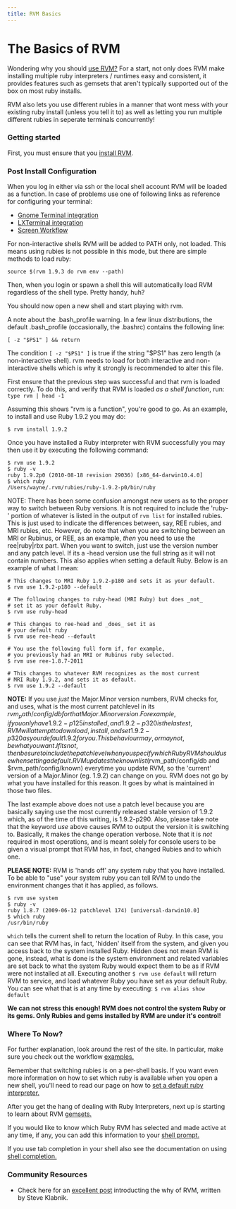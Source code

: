 ```yaml
---
title: RVM Basics
---
```


The Basics of RVM
=================

Wondering why you should [use RVM?](/rvm/) For a start, not only does RVM make installing multiple ruby interpreters / runtimes easy and consistent, it provides features such as gemsets that aren't typically supported out of the box on most ruby installs.

RVM also lets you use different rubies in a manner that wont mess with your existing ruby install (unless you tell it to) as well as letting you run multiple different rubies in seperate terminals concurrently!

### Getting started

First, you must ensure that you [install RVM](/rvm/install/).

### Post Install Configuration

When you log in either via ssh or the local shell account RVM will be loaded as a function. In case of problems use one of following links as reference for configuring your terminal:

* [Gnome Terminal integration](/integration/gnome-terminal/)
* [LXTerminal integration](/integration/lxterminal/)
* [Screen Workflow](/workflow/screen/)

For non-interactive shells RVM will be added to PATH only, not loaded. This means using rubies is not possible in this mode, but there are simple methods to load ruby:

    source $(rvm 1.9.3 do rvm env --path)

Then, when you login or spawn a shell this will automatically load RVM regardless of the shell type. Pretty handy, huh?

You should now open a new shell and start playing with rvm.

A note about the .bash_profile warning. In a few linux distributions, the default .bash_profile (occasionally, the .bashrc) contains the following line:

    [ -z "$PS1" ] && return

The condition `[ -z "$PS1" ]` is true if the string "$PS1" has zero length (a non-interactive shell). rvm needs to load for both interactive and non-interactive shells which is why it strongly is recommended to alter this file.

First ensure that the previous step was successful and that rvm is loaded correctly. To do this, and verify that RVM is loaded *as a shell function*, run: `type rvm | head -1`

Assuming this shows "rvm is a function", you're good to go. As an example, to install and use Ruby 1.9.2 you may do:

    $ rvm install 1.9.2

Once you have installed a Ruby interpreter with RVM successfully you may then use it by executing the following command:

    $ rvm use 1.9.2
    $ ruby -v
    ruby 1.9.2p0 (2010-08-18 revision 29036) [x86_64-darwin10.4.0]
    $ which ruby
    /Users/wayne/.rvm/rubies/ruby-1.9.2-p0/bin/ruby

NOTE: There has been some confusion amongst new users as to the proper way to switch between Ruby
versions.  It is not required to include the 'ruby-' portion of whatever is listed in the output of `rvm list` for installed rubies. This is just used to indicate the differences between, say, REE rubies, and
MRI rubies, etc. However, do note that when you are switching between an MRI or Rubinus, or REE,
as an example, *then* you need to use the ree|ruby|rbx part. When you want to switch, just use the
version number and any patch level. If its a -head version use the full string as it will not
contain numbers. This also applies when setting a default Ruby. Below is an example of what I mean:

    # This changes to MRI Ruby 1.9.2-p180 and sets it as your default.
    $ rvm use 1.9.2-p180 --default

    # The following changes to ruby-head (MRI Ruby) but does _not_
    # set it as your default Ruby.
    $ rvm use ruby-head

    # This changes to ree-head and _does_ set it as
    # your default ruby
    $ rvm use ree-head --default

    # You use the following full form if, for example,
    # you previously had an MRI or Rubinus ruby selected.
    $ rvm use ree-1.8.7-2011

    # This changes to whatever RVM recognizes as the most current
    # MRI Ruby 1.9.2, and sets it as default.
    $ rvm use 1.9.2 --default

**NOTE:** If you use *just* the Major.Minor version numbers, RVM checks for, and uses, what is the most current patchlevel in its $rvm_path/config/db for that Major.Minor version. For example, if you only have 1.9.2-p125 installed, and 1.9.2-p320 is the lastest, RVM will attempt to download, install, and set 1.9.2-p320 as your default 1.9.2 for you. This behaviour may, or may not, be what you want. If its not, then be sure to include the patch level when you specify which Ruby RVM should use when setting a default. RVM updates the known list ($rvm_path/config/db and $rvm_path/config/known) everytime you update RVM, so the 'current' version of a Major.Minor (eg. 1.9.2) can change on you. RVM does not go by what you have installed for this reason. It goes by what is maintained in those two files.

The last example above does not use a patch level because you are basically saying use the most currently released stable version of 1.9.2 which, as of the time of this writing, is 1.9.2-p290. Also, please take note that the keyword *use* above causes RVM to output the version it is switching to. Basically, it makes the change operation verbose. Note that it is *not* required in most operations, and is meant solely for console users to be given a visual prompt that RVM has, in fact, changed Rubies and to which one.

**PLEASE NOTE:** RVM is 'hands off' any system ruby that you have installed. To be able to "use" your system ruby you can tell RVM to undo the environment changes that it has applied, as follows.

    $ rvm use system
    $ ruby -v
    ruby 1.8.7 (2009-06-12 patchlevel 174) [universal-darwin10.0]
    $ which ruby
    /usr/bin/ruby

`which` tells the current shell to return the location of Ruby. In this case, you can see that RVM has, in fact, 'hidden' itself from the system, and given you access back to the system installed Ruby. Hidden does not mean RVM is gone, instead, what is done is the system environment and related variables are set back to what the system Ruby would expect them to be as if RVM were not installed at all. Executing another `$ rvm use default` will return RVM to service, and load whatever Ruby you have set as your default Ruby. You can see  what that is at any time by executing: `$ rvm alias show default`

**We can not stress this enough! RVM does not control the system Ruby or its gems. Only Rubies and gems installed by RVM are under it's control!**

### Where To Now?

For further explanation, look around the rest of the site. In particular, make sure you check out the workflow [examples.](/workflow/examples/)

Remember that switching rubies is on a per-shell basis. If you want even more information on how to set which ruby is available when you open a new shell, you'll need to read our page on how to [set a default ruby interpreter.](/rubies/default/)

After you get the hang of dealing with Ruby Interpreters, next up is starting to learn about RVM [gemsets.](/gemsets/basics/)

If you would like to know which Ruby RVM has selected and made active at any time, if any, you can add this information to your [shell prompt.](/workflow/prompt/)

If you use tab completion in your shell also see the documentation on using [shell completion.](/workflow/completion/)

### Community Resources

* Check here for an [excellent post](http://rubylearning.com/blog/2010/12/20/how-do-i-keep-multiple-ruby-projects-separate/) introducting the why of RVM, written by Steve Klabnik.
